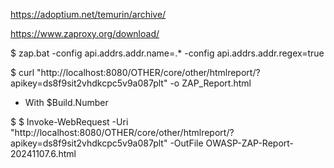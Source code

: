 https://adoptium.net/temurin/archive/

https://www.zaproxy.org/download/


$ zap.bat -config api.addrs.addr.name=.* -config api.addrs.addr.regex=true


$ curl "http://localhost:8080/OTHER/core/other/htmlreport/?apikey=ds8f9sit2vhdkcpc5v9a087plt" -o ZAP_Report.html


- With $Build.Number

$ $ Invoke-WebRequest -Uri "http://localhost:8080/OTHER/core/other/htmlreport/?apikey=ds8f9sit2vhdkcpc5v9a087plt" -OutFile OWASP-ZAP-Report-20241107.6.html
